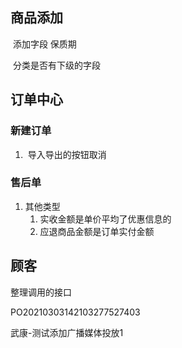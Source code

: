 ## 商品添加

​	添加字段     保质期

​	分类是否有下级的字段

## 订单中心

### 新建订单

1. ​	导入导出的按钮取消

### 售后单

1. 其他类型
    1. 实收金额是单价平均了优惠信息的
    2. 应退商品金额是订单实付金额





## 顾客

整理调用的接口







PO20210303142103277527403

武康-测试添加广播媒体投放1







